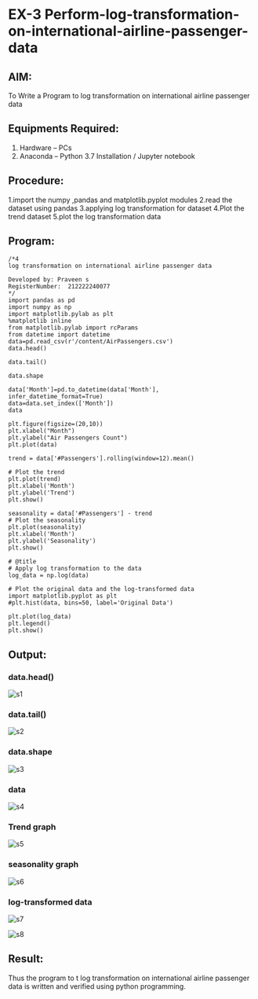# EX-3 Perform-log-transformation-on-international-airline-passenger-data
## AIM:
To Write a Program to log transformation on international airline passenger data

## Equipments Required:
1. Hardware – PCs
2. Anaconda – Python 3.7 Installation / Jupyter notebook

## Procedure:
   1.import the numpy ,pandas and matplotlib.pyplot modules
   2.read the dataset using pandas
   3.applying log transformation for dataset
   4.Plot the trend dataset 
   5.plot the log transformation data


## Program:
```
/*4
log transformation on international airline passenger data

Developed by: Praveen s
RegisterNumber:  212222240077
*/
import pandas as pd
import numpy as np
import matplotlib.pylab as plt
%matplotlib inline
from matplotlib.pylab import rcParams
from datetime import datetime
data=pd.read_csv(r'/content/AirPassengers.csv')
data.head()

data.tail()

data.shape

data['Month']=pd.to_datetime(data['Month'], infer_datetime_format=True)
data=data.set_index(['Month'])
data

plt.figure(figsize=(20,10))
plt.xlabel("Month")
plt.ylabel("Air Passengers Count")
plt.plot(data)

trend = data['#Passengers'].rolling(window=12).mean()

# Plot the trend
plt.plot(trend)
plt.xlabel('Month')
plt.ylabel('Trend')
plt.show()

seasonality = data['#Passengers'] - trend
# Plot the seasonality
plt.plot(seasonality)
plt.xlabel('Month')
plt.ylabel('Seasonality')
plt.show()

# @title
# Apply log transformation to the data
log_data = np.log(data)

# Plot the original data and the log-transformed data
import matplotlib.pyplot as plt
#plt.hist(data, bins=50, label='Original Data')

plt.plot(log_data)
plt.legend()
plt.show()

```
## Output:

### data.head()

![s1](https://github.com/praveenst13/Perform-log-transformation-on-international-airline-passenger-data/assets/118787793/9056b407-96a2-4a7b-bc0b-a70cc5c764bd)
### data.tail()


![s2](https://github.com/praveenst13/Perform-log-transformation-on-international-airline-passenger-data/assets/118787793/217dde8b-6f82-422d-aedd-a111a7ad9b4f)
### data.shape

![s3](https://github.com/praveenst13/Perform-log-transformation-on-international-airline-passenger-data/assets/118787793/477f6b91-f630-4bac-9bcc-7d612ef580f0)

###  data
![s4](https://github.com/praveenst13/Perform-log-transformation-on-international-airline-passenger-data/assets/118787793/087386e1-93c0-4b22-8c66-265df824f5ab)

### Trend graph

![s5](https://github.com/praveenst13/Perform-log-transformation-on-international-airline-passenger-data/assets/118787793/71aaa752-885d-4d3c-9e06-0ed830324d10)

### seasonality graph


![s6](https://github.com/praveenst13/Perform-log-transformation-on-international-airline-passenger-data/assets/118787793/f16acb98-34b4-4403-bee0-6ec0574b1056)
###  log-transformed data
![s7](https://github.com/praveenst13/Perform-log-transformation-on-international-airline-passenger-data/assets/118787793/ce508465-5bed-44aa-a9b2-97cc1d162b96)


![s8](https://github.com/praveenst13/Perform-log-transformation-on-international-airline-passenger-data/assets/118787793/55f5199e-e9b6-4e10-b399-d0dd0d7cd4d9)




























## Result:
Thus the program to t log transformation on international airline passenger data is written and
verified using python programming.
